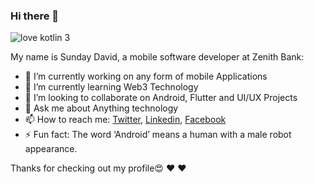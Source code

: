 ### Hi there 👋


![love kotlin 3](https://user-images.githubusercontent.com/46400048/103220127-c6059300-491f-11eb-890b-e87c36fce570.png)


My name is Sunday David, a mobile software developer at Zenith Bank:

- 🔭 I’m currently working on any form of mobile Applications
- 🌱 I’m currently learning Web3 Technology
- 👯 I’m looking to collaborate on Android, Flutter and UI/UX Projects
- 💬 Ask me about Anything technology
- 📫 How to reach me: [Twitter](https://twitter.com/davpeter3), [Linkedin](https://www.linkedin.com/in/sunday-david-b556b9183/), [Facebook](https://web.facebook.com/david.sunday.5872/)
- ⚡ Fun fact: The word ‘Android’ means a human with a male robot appearance.

Thanks for checking out my profile:heart_eyes: :hearts: :hearts:

